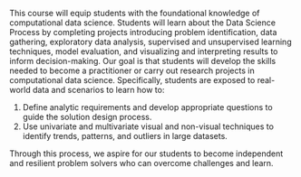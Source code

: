 This course will equip students with the foundational knowledge of computational data science. Students will learn about the Data Science Process by completing projects introducing problem identification, data gathering, exploratory data analysis, supervised and unsupervised learning techniques, model evaluation, and visualizing and interpreting results to inform decision-making. Our goal is that students will develop the skills needed to become a practitioner or carry out research projects in computational data science. Specifically, students are exposed to real-world data and scenarios to learn how to:

1. Define analytic requirements and develop appropriate questions to guide the solution design process.
2. Use univariate and multivariate visual and non-visual techniques to identify trends, patterns, and outliers in large datasets.

Through this process, we aspire for our students to become independent and resilient problem solvers who can overcome challenges and learn.
